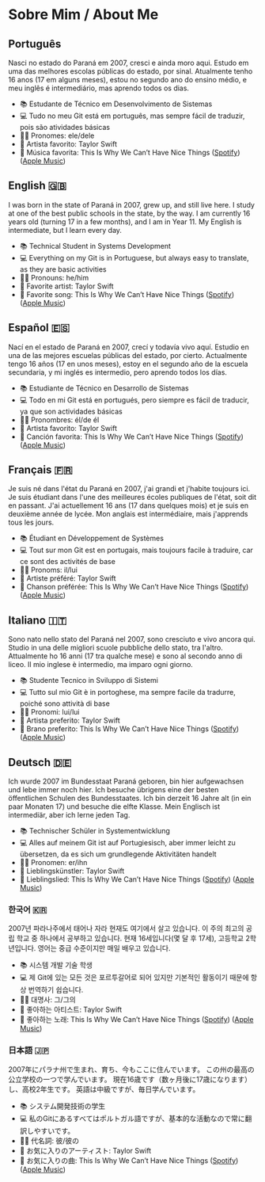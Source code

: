 # Sobre Mim / About Me

## Português
Nasci no estado do Paraná em 2007, cresci e ainda moro aqui. Estudo em uma das melhores escolas públicas do estado, por sinal. Atualmente tenho 16 anos (17 em alguns meses), estou no segundo ano do ensino médio, e meu inglês é intermediário, mas aprendo todos os dias.

- 📚 Estudante de Técnico em Desenvolvimento de Sistemas
- 💻 Tudo no meu Git está em português, mas sempre fácil de traduzir, pois são atividades básicas
- 👨‍💼 Pronomes: ele/dele
- 🎤 Artista favorito: Taylor Swift
- 🎵 Música favorita: This Is Why We Can’t Have Nice Things ([Spotify](https://open.spotify.com/track/07NxDD1iKCHbAldceD7QLP?autoplay=true)) ([Apple Music](https://music.apple.com/br/album/this-is-why-we-cant-have-nice-things/1445765846?i=1445766358))

## English 🇬🇧
I was born in the state of Paraná in 2007, grew up, and still live here. I study at one of the best public schools in the state, by the way. I am currently 16 years old (turning 17 in a few months), and I am in Year 11. My English is intermediate, but I learn every day.

- 📚 Technical Student in Systems Development
- 💻 Everything on my Git is in Portuguese, but always easy to translate, as they are basic activities
- 👨‍💼 Pronouns: he/him
- 🎤 Favorite artist: Taylor Swift
- 🎵 Favorite song: This Is Why We Can’t Have Nice Things ([Spotify](https://open.spotify.com/track/07NxDD1iKCHbAldceD7QLP?autoplay=true)) ([Apple Music](https://music.apple.com/br/album/this-is-why-we-cant-have-nice-things/1445765846?i=1445766358))

## Español 🇪🇸
Nací en el estado de Paraná en 2007, crecí y todavía vivo aquí. Estudio en una de las mejores escuelas públicas del estado, por cierto. Actualmente tengo 16 años (17 en unos meses), estoy en el segundo año de la escuela secundaria, y mi inglés es intermedio, pero aprendo todos los días.

- 📚 Estudiante de Técnico en Desarrollo de Sistemas
- 💻 Todo en mi Git está en portugués, pero siempre es fácil de traducir, ya que son actividades básicas
- 👨‍💼 Pronombres: él/de él
- 🎤 Artista favorito: Taylor Swift
- 🎵 Canción favorita: This Is Why We Can’t Have Nice Things ([Spotify](https://open.spotify.com/track/07NxDD1iKCHbAldceD7QLP?autoplay=true)) ([Apple Music](https://music.apple.com/br/album/this-is-why-we-cant-have-nice-things/1445765846?i=1445766358))

## Français 🇫🇷
Je suis né dans l'état du Paraná en 2007, j'ai grandi et j'habite toujours ici. Je suis étudiant dans l'une des meilleures écoles publiques de l'état, soit dit en passant. J'ai actuellement 16 ans (17 dans quelques mois) et je suis en deuxième année de lycée. Mon anglais est intermédiaire, mais j'apprends tous les jours.

- 📚 Étudiant en Développement de Systèmes
- 💻 Tout sur mon Git est en portugais, mais toujours facile à traduire, car ce sont des activités de base
- 👨‍💼 Pronoms: il/lui
- 🎤 Artiste préféré: Taylor Swift
- 🎵 Chanson préférée: This Is Why We Can’t Have Nice Things ([Spotify](https://open.spotify.com/track/07NxDD1iKCHbAldceD7QLP?autoplay=true)) ([Apple Music](https://music.apple.com/br/album/this-is-why-we-cant-have-nice-things/1445765846?i=1445766358))

## Italiano 🇮🇹
Sono nato nello stato del Paraná nel 2007, sono cresciuto e vivo ancora qui. Studio in una delle migliori scuole pubbliche dello stato, tra l'altro. Attualmente ho 16 anni (17 tra qualche mese) e sono al secondo anno di liceo. Il mio inglese è intermedio, ma imparo ogni giorno.

- 📚 Studente Tecnico in Sviluppo di Sistemi
- 💻 Tutto sul mio Git è in portoghese, ma sempre facile da tradurre, poiché sono attività di base
- 👨‍💼 Pronomi: lui/lui
- 🎤 Artista preferito: Taylor Swift
- 🎵 Brano preferito: This Is Why We Can’t Have Nice Things ([Spotify](https://open.spotify.com/track/07NxDD1iKCHbAldceD7QLP?autoplay=true)) ([Apple Music](https://music.apple.com/br/album/this-is-why-we-cant-have-nice-things/1445765846?i=1445766358))

## Deutsch 🇩🇪
Ich wurde 2007 im Bundesstaat Paraná geboren, bin hier aufgewachsen und lebe immer noch hier. Ich besuche übrigens eine der besten öffentlichen Schulen des Bundesstaates. Ich bin derzeit 16 Jahre alt (in ein paar Monaten 17) und besuche die elfte Klasse. Mein Englisch ist intermediär, aber ich lerne jeden Tag.

- 📚 Technischer Schüler in Systementwicklung
- 💻 Alles auf meinem Git ist auf Portugiesisch, aber immer leicht zu übersetzen, da es sich um grundlegende Aktivitäten handelt
- 👨‍💼 Pronomen: er/ihn
- 🎤 Lieblingskünstler: Taylor Swift
- 🎵 Lieblingslied: This Is Why We Can’t Have Nice Things ([Spotify](https://open.spotify.com/track/07NxDD1iKCHbAldceD7QLP?autoplay=true)) ([Apple Music](https://music.apple.com/br/album/this-is-why-we-cant-have-nice-things/1445765846?i=1445766358))

### 한국어 🇰🇷
2007년 파라나주에서 태어나 자라 현재도 여기에서 살고 있습니다. 이 주의 최고의 공립 학교 중 하나에서 공부하고 있습니다. 현재 16세입니다(몇 달 후 17세), 고등학교 2학년입니다. 영어는 중급 수준이지만 매일 배우고 있습니다.

- 📚 시스템 개발 기술 학생
- 💻 제 Git에 있는 모든 것은 포르투갈어로 되어 있지만 기본적인 활동이기 때문에 항상 번역하기 쉽습니다.
- 👨‍💼 대명사: 그/그의
- 🎤 좋아하는 아티스트: Taylor Swift
- 🎵 좋아하는 노래: This Is Why We Can’t Have Nice Things ([Spotify](https://open.spotify.com/track/07NxDD1iKCHbAldceD7QLP?autoplay=true)) ([Apple Music](https://music.apple.com/br/album/this-is-why-we-cant-have-nice-things/1445765846?i=1445766358))

### 日本語 🇯🇵
2007年にパラナ州で生まれ、育ち、今もここに住んでいます。 この州の最高の公立学校の一つで学んでいます。 現在16歳です（数ヶ月後に17歳になります）し、高校2年生です。 英語は中級ですが、毎日学んでいます。

- 📚 システム開発技術の学生
- 💻 私のGitにあるすべてはポルトガル語ですが、基本的な活動なので常に翻訳しやすいです。
- 👨‍💼 代名詞: 彼/彼の
- 🎤 お気に入りのアーティスト: Taylor Swift
- 🎵 お気に入りの曲: This Is Why We Can’t Have Nice Things ([Spotify](https://open.spotify.com/track/07NxDD1iKCHbAldceD7QLP?autoplay=true)) ([Apple Music](https://music.apple.com/br/album/this-is-why-we-cant-have-nice-things/1445765846?i=1445766358))
